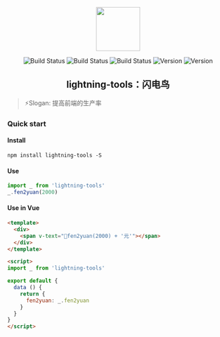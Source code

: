 <p align="center"><a href="https://www.npmjs.com/package/lightning-tools" target="_blank"><img width="100" src="http://outt0i9l8.bkt.clouddn.com/lightning.png"></a></p>

<p align="center">
    <a href="https://www.npmjs.com/package/lightning-tools" target="_blank"><img src="https://img.shields.io/badge/version-1.1.4-blue.svg?style=flat" alt="Build Status"></a>
    <a href="https://www.npmjs.com/package/lightning-tools" target="_blank" target="_blank"><img src="https://img.shields.io/travis/rust-lang/rust.svg" alt="Build Status"></a>
    <a href="https://www.npmjs.com/package/lightning-tools" target="_blank"><img src="https://img.shields.io/packagist/l/doctrine/orm.svg" alt="Build Status"></a>
    <a href="https://www.npmjs.com/package/lightning-tools" target="_blank"><img src="https://img.shields.io/npm/v/npm.svg" alt="Version"></a>
    <a href="https://www.npmjs.com/package/lightning-tools" target="_blank"><img src="https://img.shields.io/badge/dependency-lodash-ff69b4.svg" alt="Version"></a>
</p>

<h2 align="center">lightning-tools：闪电鸟</h2>

> :zap:Slogan: 提高前端的生产率

<!-- <a href="http://super2god.coding.me/lightning-tools-wiki/#/README" target="_blank">:eyes:API文档<a> -->

### Quick start

#### Install
```
npm install lightning-tools -S
```

#### Use
```js
import _ from 'lightning-tools'
_.fen2yuan(2000)
```

#### Use in Vue
```html
<template>
  <div>
    <span v-text="fen2yuan(2000) + '元'"></span>
  </div>
</template>

<script>
import _ from 'lightning-tools'

export default {
  data () {
    return {
      fen2yuan: _.fen2yuan
    }
  }
}
</script>
```